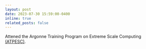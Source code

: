 ```yaml
---
layout: post
date: 2023-07-30 15:59:00-0400
inline: true
related_posts: false
---
```


Attened the Argonne Training Program on Extreme Scale Computing [(ATPESC)](https://extremecomputingtraining.anl.gov/).
